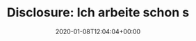 ---
retweeted: false
source: <a href="https://mobile.twitter.com" rel="nofollow">Twitter Web App</a>
entities:
  hashtags: []
  symbols: []
  user_mentions:
  - name: wemakeit
    screen_name: wemakeit
    indices:
    - '54'
    - '63'
    id_str: '429916454'
    id: '429916454'
  urls:
  - url: https://t.co/VtbVe1LN6S
    expanded_url: https://wemakeit.com/projects/impact-fund-2020
    display_url: wemakeit.com/projects/impac…
    indices:
    - '203'
    - '226'
display_text_range:
- '0'
- '226'
favorite_count: '1'
id_str: '1214880444602302465'
truncated: false
retweet_count: '1'
id: '1214880444602302465'
possibly_sensitive: false
created_at: Wed Jan 08 12:04:04 +0000 2020
favorited: false
full_text: "Disclosure: Ich arbeite schon seit einigen Jahren mit [@wemakeit](https://twitter.com/wemakeit)
  zusammen, aber der Impact Fund 2020 ist ohne Einschränkungen unterstützenswert:
  \nEs fehlen noch ein paar Fränkli, aber das ist schaffbar!"
lang: de
quote_url: https://wemakeit.com/projects/impact-fund-2020
tags:
- pesos:twitter
date: '2020-01-08T12:04:04+00:00'
src: https://twitter.com/bascht/status/1214880444602302465
original_url: https://twitter.com/bascht/status/1214880444602302465
type: twitter_tweet
text: "Disclosure: Ich arbeite schon seit einigen Jahren mit [@wemakeit](https://twitter.com/wemakeit)
  zusammen, aber der Impact Fund 2020 ist ohne Einschränkungen unterstützenswert:
  \nEs fehlen noch ein paar Fränkli, aber das ist schaffbar!"
title: 'Disclosure: Ich arbeite schon s'

---